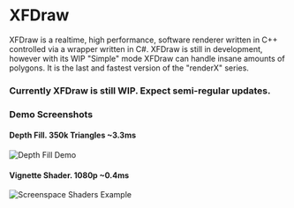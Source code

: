 # XFDraw
XFDraw is a realtime, high performance, software renderer written in C++ controlled via a wrapper written in C#. XFDraw is still in development, however with its WIP "Simple" mode XFDraw can handle insane amounts of polygons. It is the last and fastest version of the "renderX" series.

### Currently XFDraw is still WIP. Expect semi-regular updates.

### Demo Screenshots
#### Depth Fill. 350k Triangles ~3.3ms
![Depth Fill Demo](https://i.imgur.com/OlIJDbv.png)

#### Vignette Shader. 1080p ~0.4ms
![Screenspace Shaders Example](https://i.imgur.com/gBNrAQr.png)





